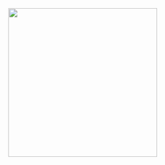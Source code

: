 <img src="https://www.icegif.com/wp-content/uploads/2023/04/icegif-1365.gif" width="300" height="300">
